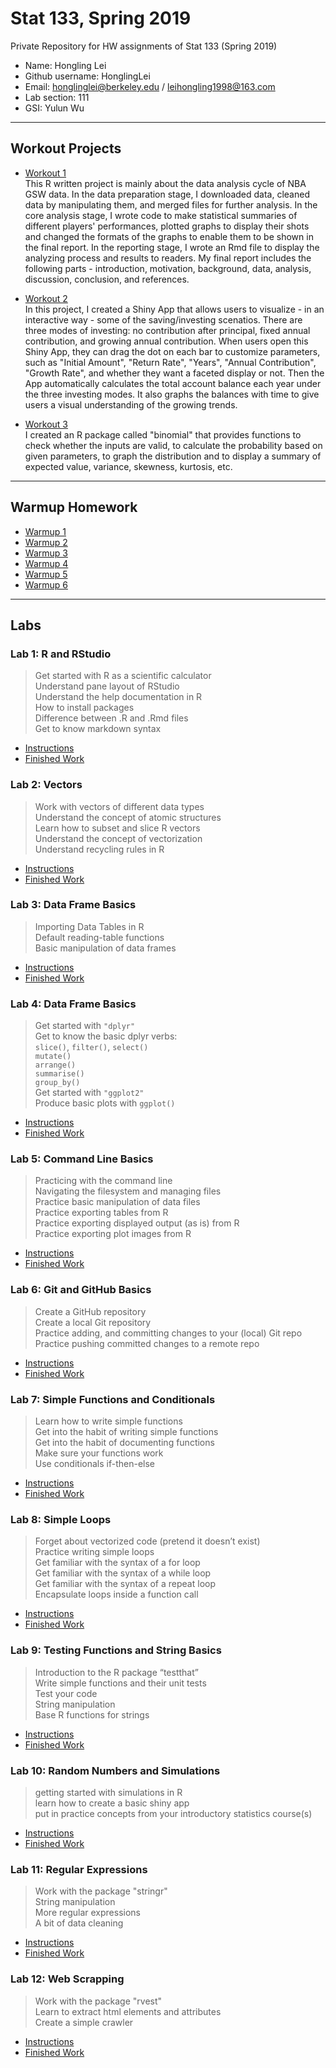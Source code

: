 # Stat 133, Spring 2019

Private Repository for HW assignments of Stat 133 (Spring 2019)

- Name: Hongling Lei
- Github username: HonglingLei
- Email: honglinglei@berkeley.edu / leihongling1998@163.com
- Lab section: 111
- GSI: Yulun Wu

-----

## Workout Projects

- [Workout 1](workout1)\
This R written project is mainly about the data analysis cycle of NBA GSW data. In the data preparation stage, I downloaded data, cleaned data by manipulating them, and merged files for further analysis. In the core analysis stage, I wrote code to make statistical summaries of different players' performances, plotted graphs to display their shots and changed the formats of the graphs to enable them to be shown in the final report. In the reporting stage, I wrote an Rmd file to display the analyzing process and results to readers. My final report includes the following parts - introduction, motivation, background, data, analysis, discussion, conclusion, and references.

- [Workout 2](workout2)\
In this project, I created a Shiny App that allows users to visualize - in an interactive way - some of the saving/investing scenatios. There are three modes of investing: no contribution after principal, fixed annual contribution, and growing annual contribution. When users open this Shiny App, they can drag the dot on each bar to customize parameters, such as "Initial Amount", "Return Rate", "Years", "Annual Contribution", "Growth Rate", and whether they want a faceted display or not. Then the App automatically calculates the total account balance each year under the three investing modes. It also graphs the balances with time to give users a visual understanding of the growing trends.

- [Workout 3](workout3)\
I created an R package called "binomial" that provides functions to check whether the inputs are valid, to calculate the probability based on given parameters, to graph the distribution and to display a summary of expected value, variance, skewness, kurtosis, etc.

-----

## Warmup Homework

- [Warmup 1](https://github.com/stat133-sp19/hw-stat133-HonglingLei/tree/master/warmup01)
- [Warmup 2](https://github.com/stat133-sp19/hw-stat133-HonglingLei/tree/master/warmup02)
- [Warmup 3](https://github.com/stat133-sp19/hw-stat133-HonglingLei/tree/master/warmup03)
- [Warmup 4](https://github.com/stat133-sp19/hw-stat133-HonglingLei/tree/master/warmup04)
- [Warmup 5](https://github.com/stat133-sp19/hw-stat133-HonglingLei/tree/master/warmup05)
- [Warmup 6](https://github.com/stat133-sp19/hw-stat133-HonglingLei/tree/master/warmup06)

-----

## Labs

### Lab 1: R and RStudio
> Get started with R as a scientific calculator\
> Understand pane layout of RStudio\
> Understand the help documentation in R\
> How to install packages\
> Difference between .R and .Rmd files\
> Get to know markdown syntax
- [Instructions](https://github.com/ucb-stat133/stat133-spring-2019/blob/master/labs/lab01-R-basics.md)
- [Finished Work](https://github.com/stat133-sp19/hw-stat133-HonglingLei/tree/master/lab01-R-basics)

### Lab 2: Vectors
> Work with vectors of different data types\
> Understand the concept of atomic structures\
> Learn how to subset and slice R vectors\
> Understand the concept of vectorization\
> Understand recycling rules in R
- [Instructions](https://github.com/ucb-stat133/stat133-spring-2019/blob/master/labs/lab01-R-basics.md)
- [Finished Work](https://github.com/stat133-sp19/hw-stat133-HonglingLei/tree/master/lab02-vector-basics)

### Lab 3: Data Frame Basics
> Importing Data Tables in R\
> Default reading-table functions\
> Basic manipulation of data frames
- [Instructions](https://github.com/ucb-stat133/stat133-spring-2019/blob/master/labs/lab03-data-tables.md)
- [Finished Work](https://github.com/stat133-sp19/hw-stat133-HonglingLei/tree/master/lab03-data-tables)

### Lab 4: Data Frame Basics
> Get started with `"dplyr"`\
> Get to know the basic dplyr verbs:\
> `slice()`, `filter()`, `select()`\
> `mutate()`\
> `arrange()`\
> `summarise()`\
> `group_by()`\
> Get started with `"ggplot2"`\
> Produce basic plots with `ggplot()`
- [Instructions](https://github.com/ucb-stat133/stat133-spring-2019/blob/master/labs/lab04-dplyr-ggplot-basics.md)
- [Finished Work](https://github.com/stat133-sp19/hw-stat133-HonglingLei/tree/master/lab04-dplyr-ggplot-basics)

### Lab 5: Command Line Basics
> Practicing with the command line\
> Navigating the filesystem and managing files\
> Practice basic manipulation of data files\
> Practice exporting tables from R\
> Practice exporting displayed output (as is) from R\
> Practice exporting plot images from R
- [Instructions](https://github.com/ucb-stat133/stat133-spring-2019/blob/master/labs/lab05-command-line-basics.md)
- [Finished Work](https://github.com/stat133-sp19/hw-stat133-HonglingLei/tree/master/lab05-command-line-basics)

### Lab 6: Git and GitHub Basics
> Create a GitHub repository\
> Create a local Git repository\
> Practice adding, and committing changes to your (local) Git repo\
> Practice pushing committed changes to a remote repo
- [Instructions](https://github.com/ucb-stat133/stat133-spring-2019/blob/master/labs/lab06-git-basics.md)
- [Finished Work](https://github.com/stat133-sp19/hw-stat133-HonglingLei/tree/master/lab06-git-basics)

### Lab 7: Simple Functions and Conditionals
> Learn how to write simple functions\
> Get into the habit of writing simple functions\
> Get into the habit of documenting functions\
> Make sure your functions work\
> Use conditionals if-then-else
- [Instructions](https://github.com/ucb-stat133/stat133-spring-2019/blob/master/labs/lab07-simple-functions.md)
- [Finished Work](https://github.com/stat133-sp19/hw-stat133-HonglingLei/tree/master/lab07-simple-functions)

### Lab 8: Simple Loops
> Forget about vectorized code (pretend it doesn’t exist)\
> Practice writing simple loops\
> Get familiar with the syntax of a for loop\
> Get familiar with the syntax of a while loop\
> Get familiar with the syntax of a repeat loop\
> Encapsulate loops inside a function call
- [Instructions](https://github.com/ucb-stat133/stat133-spring-2019/blob/master/labs/lab08-simple-loops.md)
- [Finished Work](https://github.com/stat133-sp19/hw-stat133-HonglingLei/tree/master/lab08-simple-loops)

### Lab 9: Testing Functions and String Basics
> Introduction to the R package “testthat”\
> Write simple functions and their unit tests\
> Test your code\
> String manipulation\
> Base R functions for strings
- [Instructions](https://github.com/ucb-stat133/stat133-spring-2019/blob/master/labs/lab09-tests-strings-basics.md)
- [Finished Work](https://github.com/stat133-sp19/hw-stat133-HonglingLei/tree/master/lab09-tests-strings-basics)

### Lab 10: Random Numbers and Simulations
> getting started with simulations in R\
> learn how to create a basic shiny app\
> put in practice concepts from your introductory statistics course(s)
- [Instructions](https://github.com/ucb-stat133/stat133-spring-2019/blob/master/labs/lab11-regex-basics.md)
- [Finished Work](https://github.com/stat133-sp19/hw-stat133-HonglingLei/tree/master/lab10-random-simulations)

### Lab 11: Regular Expressions
> Work with the package "stringr"\
> String manipulation\
> More regular expressions\
> A bit of data cleaning
- [Instructions](https://github.com/ucb-stat133/stat133-spring-2019/blob/master/labs/lab11-regex-basics.md)
- [Finished Work](https://github.com/stat133-sp19/hw-stat133-HonglingLei/tree/master/lab11-regex-basics)

### Lab 12: Web Scrapping
> Work with the package "rvest"\
> Learn to extract html elements and attributes\
> Create a simple crawler
- [Instructions](https://github.com/ucb-stat133/stat133-spring-2019/blob/master/labs/lab12-web-scraping.md)
- [Finished Work](https://github.com/stat133-sp19/hw-stat133-HonglingLei/tree/master/lab12-web-scrapping)
